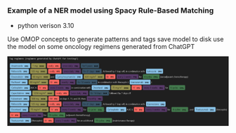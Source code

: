 ### Example of a NER model using Spacy Rule-Based Matching
- python verison 3.10

Use OMOP concepts to generate patterns and tags
save model to disk
use the model on some oncology regimens generated from ChatGPT

![example visual output](img/tagged_vis.png)